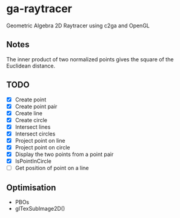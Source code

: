 # ga-raytracer

Geometric Algebra 2D Raytracer using c2ga and OpenGL

## Notes

The inner product of two normalized points gives the square of the Euclidean distance.

## TODO

- [x] Create point
- [x] Create point pair
- [x] Create line
- [x] Create circle
- [x] Intersect lines
- [x] Intersect circles
- [x] Project point on line
- [x] Project point on circle
- [x] Display the two points from a point pair
- [x] IsPointInCircle
- [ ] Get position of point on a line

## Optimisation

- PBOs
- glTexSubImage2D()
